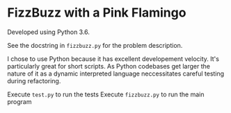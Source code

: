 FizzBuzz with a Pink Flamingo
=============================

Developed using Python 3.6.

See the docstring in `fizzbuzz.py` for the problem description.

I chose to use Python because it has excellent developement velocity. It's particularly great for short scripts. As Python codebases get larger the nature of it as a dynamic interpreted language neccessitates careful testing during refactoring.

Execute `test.py` to run the tests
Execute `fizzbuzz.py` to run the main program
